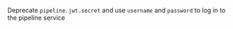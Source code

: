 Deprecate `pipeline.jwt.secret` and use `username` and `password` to log in to the pipeline service
